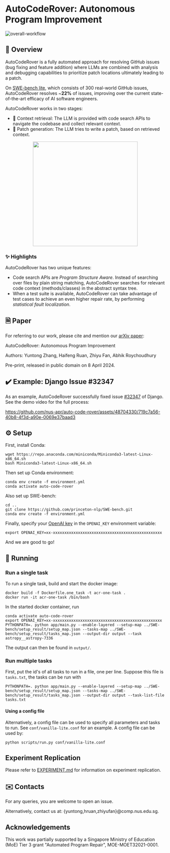 # AutoCodeRover: Autonomous Program Improvement

![overall-workflow](https://github.com/nus-apr/auto-code-rover/assets/48704330/0b8da9ad-588c-4f7d-9c99-53f33d723d35)

## 👋 Overview

AutoCodeRover is a fully automated approach for resolving GitHub issues (bug fixing and feature addition) where LLMs are combined with analysis and debugging capabilities to prioritize patch locations ultimately leading to a patch.

On [SWE-bench lite](https://www.swebench.com/lite.html), which consists of 300 real-world GitHub issues, AutoCodeRover resolves ~**22%** of issues, improving over the current state-of-the-art efficacy of AI software engineers.

AutoCodeRover works in two stages:

- 🔎 Context retrieval: The LLM is provided with code search APIs to navigate the codebase and collect relevant context.
- 💊 Patch generation: The LLM tries to write a patch, based on retrieved context.

<p align="center">
<img src=https://github.com/nus-apr/auto-code-rover/assets/48704330/28e26111-5f15-4ee4-acd1-fa6e2e6e0593 width=330/>
</p>

### ✨ Highlights

AutoCodeRover has two unique features:

- Code search APIs are *Program Structure Aware*. Instead of searching over files by plain string matching, AutoCodeRover searches for relevant code context (methods/classes) in the abstract syntax tree.
- When a test suite is available, AutoCodeRover can take advantage of test cases to achieve an even higher repair rate, by performing *statistical fault localization*.

## 🗎 Paper

For referring to our work, please cite and mention our [arXiv paper](https://arxiv.org/abs/2404.05427):

AutoCodeRover: Autonomous Program Improvement

Authors: Yuntong Zhang, Haifeng Ruan, Zhiyu Fan, Abhik Roychoudhury

Pre-print, released in public domain on 8 April 2024.

## ✔️ Example: Django Issue #32347

As an example, AutoCodeRover successfully fixed issue [#32347](https://code.djangoproject.com/ticket/32347) of Django. See the demo video for the full process:

https://github.com/nus-apr/auto-code-rover/assets/48704330/719c7a56-40b8-4f3d-a90e-0069e37baad3


## ⚙️ Setup

First, install Conda:

```
wget https://repo.anaconda.com/miniconda/Miniconda3-latest-Linux-x86_64.sh
bash Miniconda3-latest-Linux-x86_64.sh
```

Then set up Conda environment:

```
conda env create -f environment.yml
conda activate auto-code-rover
```

Also set up SWE-bench:

```
cd ..
git clone https://github.com/princeton-nlp/SWE-bench.git
conda env create -f environment.yml
```

Finally, specify your [OpenAI key](https://help.openai.com/en/articles/4936850-where-do-i-find-my-openai-api-key) in the `OPENAI_KEY` environment variable:

```
export OPENAI_KEY=xx-xxxxxxxxxxxxxxxxxxxxxxxxxxxxxxxxxxxxxxxxxxxxxxxx
```

And we are good to go!

## 🚀 Running

### Run a single task

To run a single task, build and start the docker image:

```
docker build -f Dockerfile.one_task -t acr-one-task .
docker run -it acr-one-task /bin/bash
```

In the started docker container, run

```
conda activate auto-code-rover
export OPENAI_KEY=xx-xxxxxxxxxxxxxxxxxxxxxxxxxxxxxxxxxxxxxxxxxxxxxxxx
PYTHONPATH=. python app/main.py --enable-layered --setup-map ../SWE-bench/setup_result/setup_map.json --tasks-map ../SWE-bench/setup_result/tasks_map.json --output-dir output --task astropy__astropy-7336
```

The output can then be found in `output/`.

### Run multiple tasks

First, put the id's of all tasks to run in a file, one per line. Suppose this file is `tasks.txt`, the tasks can be run with

```
PYTHONPATH=. python app/main.py --enable-layered --setup-map ../SWE-bench/setup_result/setup_map.json --tasks-map ../SWE-bench/setup_result/tasks_map.json --output-dir output --task-list-file tasks.txt
```

#### Using a config file

Alternatively, a config file can be used to specify all parameters and tasks to run. See `conf/vanilla-lite.conf` for an example. A config file can be used by:

```
python scripts/run.py conf/vanilla-lite.conf
```

## Experiment Replication

Please refer to [EXPERIMENT.md](EXPERIMENT.md) for information on experiment replication.

## ✉️ Contacts

For any queries, you are welcome to open an issue.

Alternatively, contact us at: {yuntong,hruan,zhiyufan}@comp.nus.edu.sg.

## Acknowledgements

This work was partially supported by a Singapore Ministry of Education (MoE) Tier 3 grant "Automated Program Repair", MOE-MOET32021-0001.
